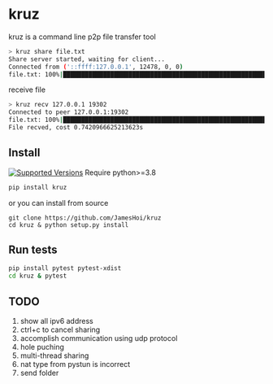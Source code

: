 # kruz 
kruz is a command line p2p file transfer tool
```bash
> kruz share file.txt
Share server started, waiting for client...
Connected from ('::ffff:127.0.0.1', 12478, 0, 0)
file.txt: 100%|██████████████████████████████████████████████████████████████████▉| 4.27M/4.27M [00:00<00:00, 98.5MB/s]
```

receive file
```bash
> kruz recv 127.0.0.1 19302
Connected to peer 127.0.0.1:19302
file.txt: 100%|███████████████████████████████████████████████████████████████████▉| 4.27M/4.27M [00:00<00:00, 100MB/s]
File recved, cost 0.7420966625213623s
```

## Install
[![Supported Versions](https://img.shields.io/pypi/pyversions/kruz.svg)](https://pypi.org/project/kruz) Require python>=3.8
```bash
pip install kruz
```
or you can install from source
```
git clone https://github.com/JamesHoi/kruz
cd kruz & python setup.py install
```

## Run tests

```bash
pip install pytest pytest-xdist
cd kruz & pytest
```

## TODO
1. show all ipv6 address
2. ctrl+c to cancel sharing
3. accomplish communication using udp protocol
4. hole puching
5. multi-thread sharing
6. nat type from pystun is incorrect
6. send folder
